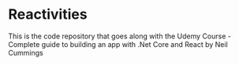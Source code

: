 # Reactivities

This is the code repository that goes along with the Udemy Course - Complete guide to building an app with .Net Core and React by Neil Cummings
